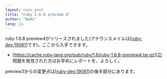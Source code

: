 ```yaml
---
layout: news_post
title: "ruby 1.6.8 preview 4"
author: "NaHi"
lang: ja
---
```


ruby 1.6.8 preview4がリリースされました(アナウンスメイルは[\[ruby-dev:19081\]][1]です)。ここから入手できます。

* [https://cache.ruby-lang.org/pub/ruby/1.6/ruby-1.6.8-preview4.tar.gz][2] 問題を発見された方はお早めにレポートを、よろしく。

preview3からの変更点は[\[ruby-dev:19081\]][1]の後半部分にあります。



[1]: http://blade.nagaokaut.ac.jp/cgi-bin/scat.rb/ruby/ruby-dev/19081
[2]: https://cache.ruby-lang.org/pub/ruby/1.6/ruby-1.6.8-preview4.tar.gz
